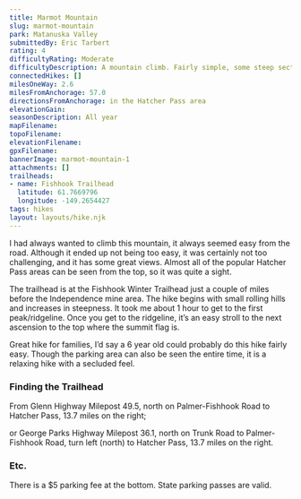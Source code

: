 ```yaml
---
title: Marmot Mountain
slug: marmot-mountain
park: Matanuska Valley
submittedBy: Eric Tarbert
rating: 4
difficultyRating: Moderate
difficultyDescription: A mountain climb. Fairly simple, some steep sections, but very manageable.
connectedHikes: []
milesOneWay: 2.6
milesFromAnchorage: 57.0
directionsFromAnchorage: in the Hatcher Pass area
elevationGain: 
seasonDescription: All year
mapFilename: 
topoFilename: 
elevationFilename: 
gpxFilename: 
bannerImage: marmot-mountain-1
attachments: []
trailheads:
- name: Fishhook Trailhead
  latitude: 61.7669796
  longitude: -149.2654427
tags: hikes
layout: layouts/hike.njk
---
```

I had always wanted to climb this mountain, it always seemed easy from the road. Although it ended up not being too easy, it was certainly not too challenging, and it has some great views. Almost all of the popular Hatcher Pass areas can be seen from the top, so it was quite a sight.

The trailhead is at the Fishhook Winter Trailhead just a couple of miles before the Independence mine area. The hike begins with small rolling hills and increases in steepness. It took me about 1 hour to get to the first peak/ridgeline. Once you get to the ridgeline, it’s an easy stroll to the next ascension to the top where the summit flag is.

Great hike for families, I’d say a 6 year old could probably do this hike fairly easy. Though the parking area can also be seen the entire time, it is a relaxing hike with a secluded feel.

### Finding the Trailhead

From Glenn Highway Milepost 49.5, north on Palmer-Fishhook Road to Hatcher Pass, 13.7 miles on the right;

or George Parks Highway Milepost 36.1, north on Trunk Road to Palmer-Fishhook Road, turn left (north) to Hatcher Pass, 13.7 miles on the right.

### Etc.

There is a $5 parking fee at the bottom. State parking passes are valid.